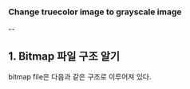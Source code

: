 ### Change truecolor image to grayscale image
-- 
  
## 1. Bitmap 파일 구조 알기

bitmap file은 다음과 같은 구조로 이루어져 있다.

